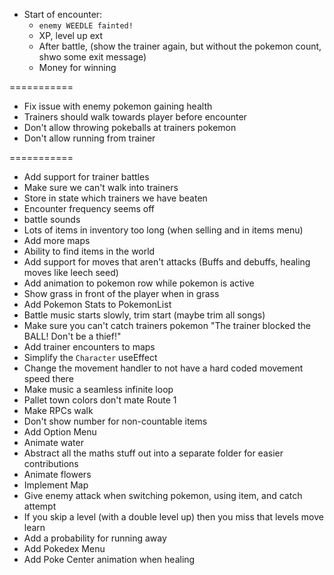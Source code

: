 - Start of encounter:
  - `enemy WEEDLE fainted!`
  - XP, level up ext
  - After battle, (show the trainer again, but without the pokemon count, shwo some exit message)
  - Money for winning

===========

- Fix issue with enemy pokemon gaining health
- Trainers should walk towards player before encounter
- Don't allow throwing pokeballs at trainers pokemon
- Don't allow running from trainer

===========

- Add support for trainer battles
- Make sure we can't walk into trainers
- Store in state which trainers we have beaten
- Encounter frequency seems off
- battle sounds
- Lots of items in inventory too long (when selling and in items menu)
- Add more maps
- Ability to find items in the world
- Add support for moves that aren't attacks (Buffs and debuffs, healing moves like leech seed)
- Add animation to pokemon row while pokemon is active
- Show grass in front of the player when in grass
- Add Pokemon Stats to PokemonList
- Battle music starts slowly, trim start (maybe trim all songs)
- Make sure you can't catch trainers pokemon "The trainer blocked the BALL! Don't be a thief!"
- Add trainer encounters to maps
- Simplify the `Character` useEffect
- Change the movement handler to not have a hard coded movement speed there
- Make music a seamless infinite loop
- Pallet town colors don't mate Route 1
- Make RPCs walk
- Don't show number for non-countable items
- Add Option Menu
- Animate water
- Abstract all the maths stuff out into a separate folder for easier contributions
- Animate flowers
- Implement Map
- Give enemy attack when switching pokemon, using item, and catch attempt
- If you skip a level (with a double level up) then you miss that levels move learn
- Add a probability for running away
- Add Pokedex Menu
- Add Poke Center animation when healing
